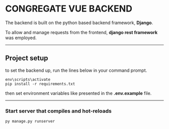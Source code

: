 # CONGREGATE VUE BACKEND

The backend is built on the python based backend framework, **Django**.

To allow and manage requests from the frontend, **django rest framework** was employed.
__________

## Project setup
to set the backend up, run the lines below in your command prompt.
```
env\scripts\activate
pip install -r requirements.txt
```
then set environment variables like presented in the **.env.example** file.

________________

### Start server that compiles and hot-reloads
```
py manage.py runserver
```

